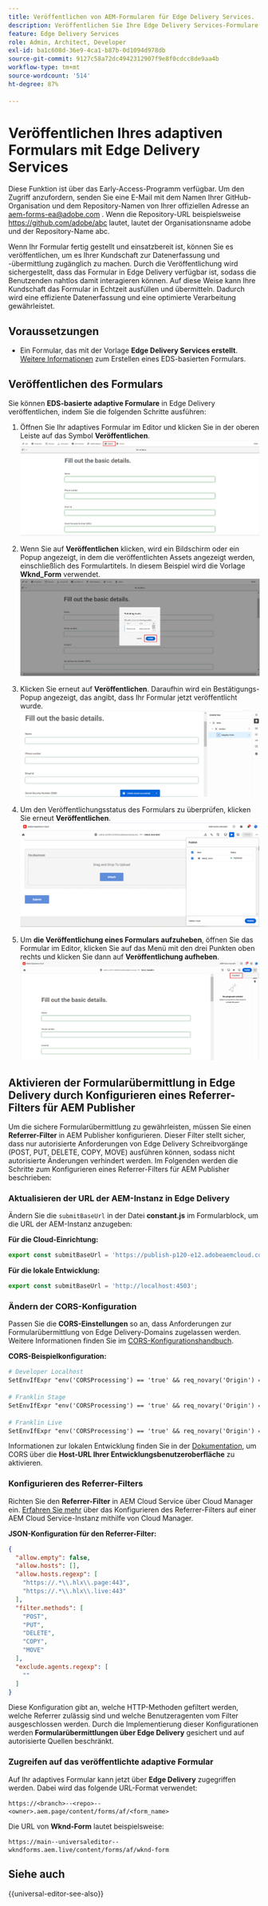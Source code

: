 ```yaml
---
title: Veröffentlichen von AEM-Formularen für Edge Delivery Services.
description: Veröffentlichen Sie Ihre Edge Delivery Services-Formulare schnell und nahtlos.
feature: Edge Delivery Services
role: Admin, Architect, Developer
exl-id: ba1c608d-36e9-4ca1-b87b-0d1094d978db
source-git-commit: 9127c58a72dc4942312907f9e8f0cdcc8de9aa4b
workflow-type: tm+mt
source-wordcount: '514'
ht-degree: 87%

---
```


# Veröffentlichen Ihres adaptiven Formulars mit Edge Delivery Services

<span class="preview"> Diese Funktion ist über das Early-Access-Programm verfügbar. Um den Zugriff anzufordern, senden Sie eine E-Mail mit dem Namen Ihrer GitHub-Organisation und dem Repository-Namen von Ihrer offiziellen Adresse an <a href="mailto:aem-forms-ea@adobe.com">aem-forms-ea@adobe.com</a> . Wenn die Repository-URL beispielsweise https://github.com/adobe/abc lautet, lautet der Organisationsname adobe und der Repository-Name abc.</span>


Wenn Ihr Formular fertig gestellt und einsatzbereit ist, können Sie es veröffentlichen, um es Ihrer Kundschaft zur Datenerfassung und -übermittlung zugänglich zu machen. Durch die Veröffentlichung wird sichergestellt, dass das Formular in Edge Delivery verfügbar ist, sodass die Benutzenden nahtlos damit interagieren können. Auf diese Weise kann Ihre Kundschaft das Formular in Echtzeit ausfüllen und übermitteln. Dadurch wird eine effiziente Datenerfassung und eine optimierte Verarbeitung gewährleistet.

## Voraussetzungen

* Ein Formular, das mit der Vorlage **Edge Delivery Services erstellt**. [Weitere Informationen](/help/edge/docs/forms/universal-editor/getting-started-universal-editor.md) zum Erstellen eines EDS-basierten Formulars.

## Veröffentlichen des Formulars

Sie können **EDS-basierte adaptive Formulare** in Edge Delivery veröffentlichen, indem Sie die folgenden Schritte ausführen:

<!--1. Select the **Adaptive Form** that you want to publish and click the **Edit** ![edit icon](/help/forms/assets/edit.svg) icon.
   ![Select EDS-Based Form](/help/forms/assets/select-eds-based-form.png)-->

1. Öffnen Sie Ihr adaptives Formular im Editor und klicken Sie in der oberen Leiste auf das Symbol **Veröffentlichen**.
   ![Klicken Sie auf „Veröffentlichen“](/help/forms/assets/publish-icon-eds-form.png)

1. Wenn Sie auf **Veröffentlichen** klicken, wird ein Bildschirm oder ein Popup angezeigt, in dem die veröffentlichten Assets angezeigt werden, einschließlich des Formulartitels. In diesem Beispiel wird die Vorlage **Wknd_Form** verwendet.
   ![Beim Klicken auf „Veröffentlichen“](/help/forms/assets/on-click-publish.png)

1. Klicken Sie erneut auf **Veröffentlichen**. Daraufhin wird ein Bestätigungs-Popup angezeigt, das angibt, dass Ihr Formular jetzt veröffentlicht wurde.
   ![Erfolgreiche Veröffentlichung](/help/forms/assets/publish-success.png)

1. Um den Veröffentlichungsstatus des Formulars zu überprüfen, klicken Sie erneut **Veröffentlichen**.
   ![Veröffentlichungsstatus](/help/forms/assets/publish-status.png)

1. Um **die Veröffentlichung eines Formulars aufzuheben**, öffnen Sie das Formular im Editor, klicken Sie auf das Menü mit den drei Punkten oben rechts und klicken Sie dann auf **Veröffentlichung aufheben**.
   ![Veröffentlichung aufheben](/help/forms/assets/unpublish--form.png)

## Aktivieren der Formularübermittlung in Edge Delivery durch Konfigurieren eines Referrer-Filters für AEM Publisher

Um die sichere Formularübermittlung zu gewährleisten, müssen Sie einen **Referrer-Filter** in AEM Publisher konfigurieren. Dieser Filter stellt sicher, dass nur autorisierte Anforderungen von Edge Delivery Schreibvorgänge (POST, PUT, DELETE, COPY, MOVE) ausführen können, sodass nicht autorisierte Änderungen verhindert werden. Im Folgenden werden die Schritte zum Konfigurieren eines Referrer-Filters für AEM Publisher beschrieben:

### Aktualisieren der URL der AEM-Instanz in Edge Delivery

Ändern Sie die `submitBaseUrl` in der Datei **constant.js** im Formularblock, um die URL der AEM-Instanz anzugeben:

**Für die Cloud-Einrichtung:**

```js
export const submitBaseUrl = 'https://publish-p120-e12.adobeaemcloud.com';
```
**Für die lokale Entwicklung:**

```js
export const submitBaseUrl = 'http://localhost:4503';
```

### Ändern der CORS-Konfiguration

Passen Sie die **CORS-Einstellungen** so an, dass Anforderungen zur Formularübermittlung von Edge Delivery-Domains zugelassen werden. Weitere Informationen finden Sie im [CORS-Konfigurationshandbuch](https://experienceleague.adobe.com/de/docs/experience-manager-learn/getting-started-with-aem-headless/deployments/configurations/cors).

**CORS-Beispielkonfiguration:**

```apache
# Developer Localhost
SetEnvIfExpr "env('CORSProcessing') == 'true' && req_novary('Origin') =~ m#(http://localhost(:\d+)?$)#" CORSTrusted=true

# Franklin Stage
SetEnvIfExpr "env('CORSProcessing') == 'true' && req_novary('Origin') =~ m#(https://.*\.hlx\.page$)#" CORSTrusted=true  

# Franklin Live
SetEnvIfExpr "env('CORSProcessing') == 'true' && req_novary('Origin') =~ m#(https://.*\.hlx\.live$)#" CORSTrusted=true
```
Informationen zur lokalen Entwicklung finden Sie in der [Dokumentation](https://experienceleague.adobe.com/de/docs/experience-manager-cloud-service/content/headless/deployment/referrer-filter), um CORS über die **Host-URL Ihrer Entwicklungsbenutzeroberfläche** zu aktivieren.

### Konfigurieren des Referrer-Filters

Richten Sie den **Referrer-Filter** in AEM Cloud Service über Cloud Manager ein. [Erfahren Sie mehr](https://experienceleague.adobe.com/de/docs/experience-manager-learn/foundation/security/understand-cross-origin-resource-sharing) über das Konfigurieren des Referrer-Filters auf einer AEM Cloud Service-Instanz mithilfe von Cloud Manager.

**JSON-Konfiguration für den Referrer-Filter:**

```json
{
  "allow.empty": false,
  "allow.hosts": [],
  "allow.hosts.regexp": [
    "https://.*\\.hlx\\.page:443",
    "https://.*\\.hlx\\.live:443"
  ],
  "filter.methods": [
    "POST",
    "PUT",
    "DELETE",
    "COPY",
    "MOVE"
  ],
  "exclude.agents.regexp": [
    ""
  ]
}
```

Diese Konfiguration gibt an, welche HTTP-Methoden gefiltert werden, welche Referrer zulässig sind und welche Benutzeragenten vom Filter ausgeschlossen werden. Durch die Implementierung dieser Konfigurationen werden **Formularübermittlungen über Edge Delivery** gesichert und auf autorisierte Quellen beschränkt.

### Zugreifen auf das veröffentlichte adaptive Formular

Auf Ihr adaptives Formular kann jetzt über **Edge Delivery** zugegriffen werden. Dabei wird das folgende URL-Format verwendet:

```
https://<branch>--<repo>--<owner>.aem.page/content/forms/af/<form_name>
```

Die URL von **Wknd-Form** lautet beispielsweise:

```
https://main--universaleditor--wkndforms.aem.live/content/forms/af/wknd-form
```


## Siehe auch

{{universal-editor-see-also}}

